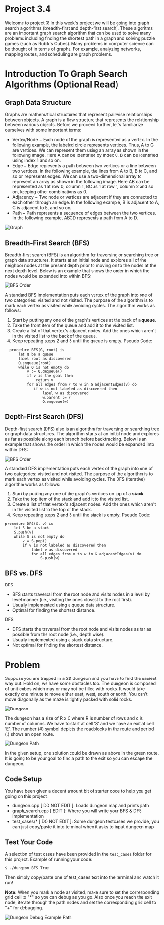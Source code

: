 # Project 3.4
Welcome to project 3! In this week's project we will be going into graph search algorithms (breadth-first and depth-first search). These algoritms are an important graph search algorithm that can be used to solve many problems including finding the shortest path in a graph and solving puzzle games (such as Rubik's Cubes). Many problems in computer science can be thought of in terms of graphs. For example, analyzing networks, mapping routes, and scheduling are graph problems.

# Introduction To Graph Search Algorithms (Optional Read)
## Graph Data Structure
Graphs are mathematical structures that represent pairwise relationships between objects. A graph is a flow structure that represents the relationship between various objects. Before we proceed further, let's familiarize ourselves with some important terms:
- Vertex/Node − Each node of the graph is represented as a vertex. In the following example, the labeled circle represents vertices. Thus, A to G are vertices. We can represent them using an array as shown in the following image. Here A can be identified by index 0. B can be identified using index 1 and so on.
- Edge − Edge represents a path between two vertices or a line between two vertices. In the following example, the lines from A to B, B to C, and so on represents edges. We can use a two-dimensional array to represent an array as shown in the following image. Here AB can be represented as 1 at row 0, column 1, BC as 1 at row 1, column 2 and so on, keeping other combinations as 0.
- Adjacency − Two node or vertices are adjacent if they are connected to each other through an edge. In the following example, B is adjacent to A, C is adjacent to B, and so on.
- Path − Path represents a sequence of edges between the two vertices. In the following example, ABCD represents a path from A to D.

![Graph](images/graph.jpg)

## Breadth-First Search (BFS)
Breadth-first search (BFS) is an algorithm for traversing or searching tree or graph data structures. It starts at an initial node and explores all of the neighbor nodes at the present depth prior to moving on to the nodes at the next depth level. Below is an example that shows the order in which the nodes would be expanded into within BFS:

![BFS Order](images/bfs_order.png)

A standard BFS implementation puts each vertex of the graph into one of two categories: visited and not visited. The purpose of the algorithm is to mark each vertex as visited while avoiding cycles. The algorithm works as follows:
1. Start by putting any one of the graph's vertices at the back of a **queue**.
2. Take the front item of the queue and add it to the visited list.
3. Create a list of that vertex's adjacent nodes. Add the ones which aren't in the visited list to the back of the queue.
4. Keep repeating steps 2 and 3 until the queue is empty.
Pseudo Code:
```
  procedure BFS(G, root) is
      let Q be a queue
      label root as discovered
      Q.enqueue(root)
      while Q is not empty do
          v := Q.dequeue()
          if v is the goal then
              return v
          for all edges from v to w in G.adjacentEdges(v) do
             if w is not labeled as discovered then
                 label w as discovered
                 w.parent := v
                 Q.enqueue(w)
```

## Depth-First Search (DFS)
Depth-first search (DFS) also is an algorithm for traversing or searching tree or graph data structures. The algorithm starts at an initial node and explores as far as possible along each branch before backtracking. Below is an example that shows the order in which the nodes would be expanded into within DFS:

![BFS Order](images/dfs_order.png)

A standard DFS implementation puts each vertex of the graph into one of two categories: visited and not visited. The purpose of the algorithm is to mark each vertex as visited while avoiding cycles. The DFS (iterative) algorithm works as follows:
1. Start by putting any one of the graph's vertices on top of a **stack**.
2. Take the top item of the stack and add it to the visited list.
3. Create a list of that vertex's adjacent nodes. Add the ones which aren't in the visited list to the top of the stack.
4. Keep repeating steps 2 and 3 until the stack is empty.
Pseudo Code:
```
procedure DFS(G, v) is
    let S be a stack
    S.push(v)
    while S is not empty do
        v = S.pop()
        if v is not labeled as discovered then
            label v as discovered
            for all edges from v to w in G.adjacentEdges(v) do
                S.push(w)
```

## BFS vs. DFS
BFS
  - BFS starts traversal from the root node and visits nodes in a level by level manner (i.e., visiting the ones closest to the root first).
  - Usually implemented using a queue data structure.
  - Optimal for finding the shortest distance.

DFS
  - DFS starts the traversal from the root node and visits nodes as far as possible from the root node (i.e., depth wise).
  - Usually implemented using a stack data structure.
  - Not optimal for finding the shortest distance.

# Problem
Suppose you are trapped in a 2D dungeon and you have to find the easiest way out. Hold on, we have some obstacles too. The dungeon is composed of unit cubes which may or may not be filled with rocks. It would take exactly one minute to move either east, west, south or north. You can’t move diagonally as the maze is tightly packed with solid rocks.

![Dungeon](images/dungeon.png)

The dungeon has a size of R x C where R is number of rows and c is number of columns. We have to start at cell ‘S’ and we have an exit at cell ‘E’. The number (#) symbol depicts the roadblocks in the route and period (.) shows an open route.

![Dungeon Path](images/dungeon_path.png)

In the given setup, one solution could be drawn as above in the green route. It is going to be your goal to find a path to the exit so you can escape the dungeon.

## Code Setup
You have been given a decent amount bit of starter code to help you get going on this project.
- dungeon.cpp [ DO NOT EDIT ]: Loads dungeon map and prints path
- graph_search.cpp [ EDIT ]: Where you will write your BFS & DFS implementation
- test_cases/* [ DO NOT EDIT ]: Some dungeon testcases we provide, you can just copy/paste it into terminal when it asks to input dungeon map

## Test Your Code
A selection of test cases have been provided in the `test_cases` folder for this project.
Example of running your code:
```
$ ./dungeon BFS True
```
Then simply copy/paste one of test_cases text into the terminal and watch it run!

**Note:** When you mark a node as visited, make sure to set the corresponding grid cell to "*" so you can debug as you go. Also once you reach the exit node, iterate through the path nodes and set the corresponding grid cell to "+" for debugging.

![Dungeon Debug Example Path](images/dungeon_bfs.png)
